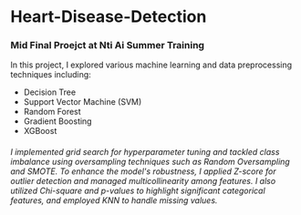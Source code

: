 # Heart-Disease-Detection
### Mid Final Proejct at Nti Ai Summer Training 
In this project, I explored various machine learning and data preprocessing techniques including:
- Decision Tree
- Support Vector Machine (SVM)
- Random Forest
- Gradient Boosting
- XGBoost
 ###### I implemented grid search for hyperparameter tuning and tackled class imbalance using oversampling techniques such as Random Oversampling and SMOTE. To enhance the model's robustness, I applied Z-score for outlier detection and managed multicollinearity among features. I also utilized Chi-square and p-values to highlight significant categorical features, and employed KNN to handle missing values.

